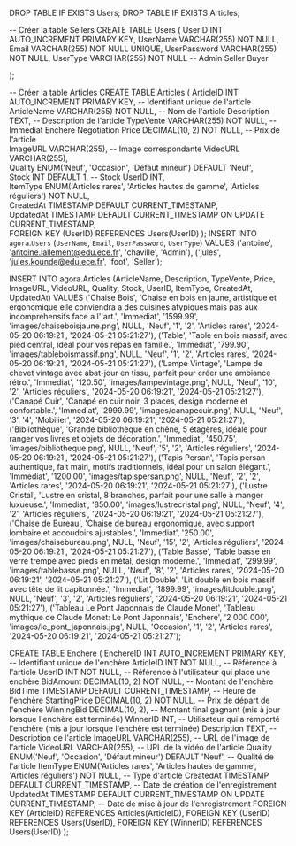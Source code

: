 DROP TABLE IF EXISTS Users;
DROP TABLE IF EXISTS Articles;

-- Créer la table Sellers
CREATE TABLE Users (
UserID INT AUTO_INCREMENT PRIMARY KEY,
UserName VARCHAR(255) NOT NULL,
Email VARCHAR(255) NOT NULL UNIQUE,
UserPassword VARCHAR(255) NOT NULL,
UserType VARCHAR(255) NOT NULL -- Admin Seller Buyer

);

-- Créer la table Articles
CREATE TABLE Articles (
ArticleID INT AUTO_INCREMENT PRIMARY KEY,        -- Identifiant unique de l'article
ArticleName VARCHAR(255) NOT NULL,               -- Nom de l'article
Description TEXT,                                -- Description de l'article
TypeVente VARCHAR(255) NOT NULL,		     -- Immediat   Enchere   Negotiation
Price DECIMAL(10, 2) NOT NULL,                   -- Prix de l'article        
ImageURL VARCHAR(255),                           -- Image correspondante
VideoURL VARCHAR(255),                           
Quality ENUM('Neuf', 'Occasion', 'Défaut mineur') DEFAULT 'Neuf',                                
Stock INT DEFAULT 1,                             -- Stock
UserID INT,                                      
ItemType ENUM('Articles rares', 'Articles hautes de gamme', 'Articles réguliers') NOT NULL,                                        
CreatedAt TIMESTAMP DEFAULT CURRENT_TIMESTAMP,  
UpdatedAt TIMESTAMP DEFAULT CURRENT_TIMESTAMP ON UPDATE CURRENT_TIMESTAMP,                    
FOREIGN KEY (UserID) REFERENCES Users(UserID)
);
INSERT INTO `agora`.`Users` (`UserName`, `Email`, `UserPassword`, `UserType`)
VALUES
('antoine', 'antoine.lallement@edu.ece.fr', 'chaville', 'Admin'),
('jules', 'jules.kounde@edu.ece.fr', 'foot', 'Seller');

INSERT INTO agora.Articles (ArticleName, Description, TypeVente, Price, ImageURL, VideoURL, Quality, Stock, UserID, ItemType, CreatedAt, UpdatedAt) 
VALUES 
('Chaise Bois', 'Chaise en bois en jaune, artistique et ergonomique elle conviendra a des cuisines atypiques mais pas aux incomprehensifs face a l''art.', 'Immediat', '1599.99', 'images/chaiseboisjaune.png', NULL, 'Neuf', '1', '2', 'Articles rares', '2024-05-20 06:19:21', '2024-05-21 05:21:27'),
('Table', 'Table en bois massif, avec pied central, idéal pour vos repas en famille.', 'Immediat', '799.90', 'images/tableboismassif.png', NULL, 'Neuf', '1', '2', 'Articles rares', '2024-05-20 06:19:21', '2024-05-21 05:21:27'),
('Lampe Vintage', 'Lampe de chevet vintage avec abat-jour en tissu, parfait pour créer une ambiance rétro.', 'Immediat', '120.50', 'images/lampevintage.png', NULL, 'Neuf', '10', '2', 'Articles réguliers', '2024-05-20 06:19:21', '2024-05-21 05:21:27'),
('Canapé Cuir', 'Canapé en cuir noir, 3 places, design moderne et confortable.', 'Immediat', '2999.99', 'images/canapecuir.png', NULL, 'Neuf', '3', '4', 'Mobilier', '2024-05-20 06:19:21', '2024-05-21 05:21:27'),
('Bibliothèque', 'Grande bibliothèque en chêne, 5 étagères, idéale pour ranger vos livres et objets de décoration.', 'Immediat', '450.75', 'images/bibliotheque.png', NULL, 'Neuf', '5', '2', 'Articles réguliers', '2024-05-20 06:19:21', '2024-05-21 05:21:27'),
('Tapis Persan', 'Tapis persan authentique, fait main, motifs traditionnels, idéal pour un salon élégant.', 'Immediat', '1200.00', 'images/tapispersan.png', NULL, 'Neuf', '2', '2', 'Articles rares', '2024-05-20 06:19:21', '2024-05-21 05:21:27'),
('Lustre Cristal', 'Lustre en cristal, 8 branches, parfait pour une salle à manger luxueuse.', 'Immediat', '850.00', 'images/lustrecristal.png', NULL, 'Neuf', '4', '2', 'Articles réguliers', '2024-05-20 06:19:21', '2024-05-21 05:21:27'),
('Chaise de Bureau', 'Chaise de bureau ergonomique, avec support lombaire et accoudoirs ajustables.', 'Immediat', '250.00', 'images/chaisebureau.png', NULL, 'Neuf', '15', '2', 'Articles réguliers', '2024-05-20 06:19:21', '2024-05-21 05:21:27'),
('Table Basse', 'Table basse en verre trempé avec pieds en métal, design moderne.', 'Immediat', '299.99', 'images/tablebasse.png', NULL, 'Neuf', '8', '2', 'Articles rares', '2024-05-20 06:19:21', '2024-05-21 05:21:27'),
('Lit Double', 'Lit double en bois massif avec tête de lit capitonnée.', 'Immediat', '1899.99', 'images/litdouble.png', NULL, 'Neuf', '3', '2', 'Articles réguliers', '2024-05-20 06:19:21', '2024-05-21 05:21:27'),
('Tableau Le Pont Japonnais de Claude Monet', 'Tableau mythique de Claude Monet: Le Pont Japonnais', 'Enchere', '2 000 000', 'images/le_pont_japonnais.jpg', NULL, 'Occasion', '1', '2', 'Articles rares', '2024-05-20 06:19:21', '2024-05-21 05:21:27');
 
 CREATE TABLE Enchere (
    EnchereID INT AUTO_INCREMENT PRIMARY KEY,         -- Identifiant unique de l'enchère
    ArticleID INT NOT NULL,                           -- Référence à l'article
    UserID INT NOT NULL,                              -- Référence à l'utilisateur qui place une enchère
    BidAmount DECIMAL(10, 2) NOT NULL,                -- Montant de l'enchère
    BidTime TIMESTAMP DEFAULT CURRENT_TIMESTAMP,      -- Heure de l'enchère
    StartingPrice DECIMAL(10, 2) NOT NULL,            -- Prix de départ de l'enchère
    WinningBid DECIMAL(10, 2),                        -- Montant final gagnant (mis à jour lorsque l'enchère est terminée)
    WinnerID INT,                                     -- Utilisateur qui a remporté l'enchère (mis à jour lorsque l'enchère est terminée)
    Description TEXT,                                 -- Description de l'article
    ImageURL VARCHAR(255),                            -- URL de l'image de l'article
    VideoURL VARCHAR(255),                            -- URL de la vidéo de l'article
    Quality ENUM('Neuf', 'Occasion', 'Défaut mineur') DEFAULT 'Neuf',  -- Qualité de l'article
    ItemType ENUM('Articles rares', 'Articles hautes de gamme', 'Articles réguliers') NOT NULL, -- Type d'article
    CreatedAt TIMESTAMP DEFAULT CURRENT_TIMESTAMP,    -- Date de création de l'enregistrement
    UpdatedAt TIMESTAMP DEFAULT CURRENT_TIMESTAMP ON UPDATE CURRENT_TIMESTAMP, -- Date de mise à jour de l'enregistrement
    FOREIGN KEY (ArticleID) REFERENCES Articles(ArticleID),
    FOREIGN KEY (UserID) REFERENCES Users(UserID),
    FOREIGN KEY (WinnerID) REFERENCES Users(UserID)
);

